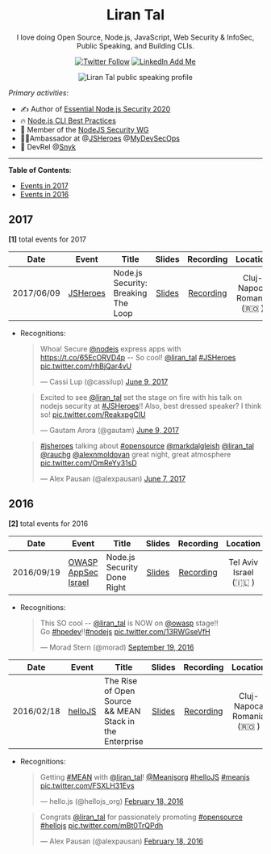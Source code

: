 
<p align="center">
  <h1 align="center">
    Liran Tal
  </h1>
  <p align="center">
    I love doing Open Source, Node.js, JavaScript, Web Security & InfoSec, Public Speaking, and Building CLIs.
  </p>
</p>

<p align="center">
<a href="https://twitter.com/liran_tal"><img alt="Twitter Follow" src="https://img.shields.io/twitter/follow/liran_tal?style=social"></a>   <a href="https://www.linkedin.com/in/talliran"><img alt="LinkedIn Add Me" src="https://img.shields.io/badge/-Add&nbsp;Me&nbsp;on&nbsp;LinkedIn-blue?style=flat-square&logo=Linkedin&logoColor=white"></a> 
</p>

<p align="center">
  <img src="https://github.com/lirantal/public-speaking-template/blob/master/press/liran-tal-header-image.png" alt="Liran Tal public speaking profile" />
</p>

*Primary activities*:

* ✍️ Author of [Essential Node.js Security 2020](http://bit.ly/securenodejs)
* 🔥 [Node.js CLI Best Practices](https://github.com/lirantal/nodejs-cli-apps-best-practices)
* 💚 Member of the [NodeJS Security WG](https://github.com/nodejs/security-wg)
* 🦸‍♂️Ambassador at @[JSHeroes](https://jsheroes.io/) @[MyDevSecOps](https://www.mydevsecops.io/)
* 🥑 DevRel @[Snyk](https://snyk.io/)

---

**Table of Contents**:

- [Events in 2017](#2017)
- [Events in 2016](#2016)







## 2017

**[1]** total events for 2017


| Date | Event | Title | Slides | Recording | Location | Language |
| :--: | ----- | ----- | :----: | :-------: | :------: | :------: |
| 2017/06/09 | [JSHeroes](https://jsheroes.io) | Node.js Security: Breaking The Loop | [Slides]() | [Recording](https://www.youtube.com/watch?v=DX8FSC_7wRI) | Cluj-Napoca Romania (🇷🇴 ) | English |
* Recognitions:

  <div class='jekyll-twitter-plugin'><blockquote class="twitter-tweet"><p lang="en" dir="ltr">Whoa! Secure <a href="https://twitter.com/nodejs?ref_src=twsrc%5Etfw">@nodejs</a> express apps with <a href="https://t.co/65EcORVD4p">https://t.co/65EcORVD4p</a> -- So cool! <a href="https://twitter.com/liran_tal?ref_src=twsrc%5Etfw">@liran_tal</a> <a href="https://twitter.com/hashtag/JSHeroes?src=hash&amp;ref_src=twsrc%5Etfw">#JSHeroes</a> <a href="https://t.co/rhBjQar4vU">pic.twitter.com/rhBjQar4vU</a></p>&mdash; Cassi Lup (@cassilup) <a href="https://twitter.com/cassilup/status/873099534326353926?ref_src=twsrc%5Etfw">June 9, 2017</a></blockquote></div><div class='jekyll-twitter-plugin'><blockquote class="twitter-tweet"><p lang="en" dir="ltr">Excited to see <a href="https://twitter.com/liran_tal?ref_src=twsrc%5Etfw">@liran_tal</a> set the stage on fire with his talk on nodejs security at <a href="https://twitter.com/hashtag/JSHeroes?src=hash&amp;ref_src=twsrc%5Etfw">#JSHeroes</a>!! Also, best dressed speaker? I think so! <a href="https://t.co/ReakxpgCIU">pic.twitter.com/ReakxpgCIU</a></p>&mdash; Gautam Arora (@gautam) <a href="https://twitter.com/gautam/status/873091903129960448?ref_src=twsrc%5Etfw">June 9, 2017</a></blockquote></div><div class='jekyll-twitter-plugin'><blockquote class="twitter-tweet"><p lang="en" dir="ltr"><a href="https://twitter.com/hashtag/jsheroes?src=hash&amp;ref_src=twsrc%5Etfw">#jsheroes</a> talking about <a href="https://twitter.com/hashtag/opensource?src=hash&amp;ref_src=twsrc%5Etfw">#opensource</a> <a href="https://twitter.com/markdalgleish?ref_src=twsrc%5Etfw">@markdalgleish</a> <a href="https://twitter.com/liran_tal?ref_src=twsrc%5Etfw">@liran_tal</a> <a href="https://twitter.com/rauchg?ref_src=twsrc%5Etfw">@rauchg</a> <a href="https://twitter.com/alexnmoldovan?ref_src=twsrc%5Etfw">@alexnmoldovan</a> great night, great atmosphere <a href="https://t.co/OmReYy31sD">pic.twitter.com/OmReYy31sD</a></p>&mdash; Alex Pausan (@alexpausan) <a href="https://twitter.com/alexpausan/status/872519914568941568?ref_src=twsrc%5Etfw">June 7, 2017</a></blockquote></div>








## 2016

**[2]** total events for 2016


| Date | Event | Title | Slides | Recording | Location | Language |
| :--: | ----- | ----- | :----: | :-------: | :------: | :------: |
| 2016/09/19 | [OWASP AppSec Israel](https://owasp.org/www-chapter-israel/) | Node.js Security Done Right | [Slides](https://www.slideshare.net/LiranTal1/nodejs-security-done-right-tips-and-tricks-they-wont-teach-you-in-school) | [Recording](https://www.youtube.com/watch?v=n9HIfhaSOyc&list=PLA4gj-PiNukcnP0M8exLzXywWI71W4q4R&index=11) | Tel Aviv Israel (🇮🇱 ) | English |
* Recognitions:

  <div class='jekyll-twitter-plugin'><blockquote class="twitter-tweet"><p lang="en" dir="ltr">This SO cool -- <a href="https://twitter.com/liran_tal?ref_src=twsrc%5Etfw">@liran_tal</a> is NOW on <a href="https://twitter.com/owasp?ref_src=twsrc%5Etfw">@owasp</a> stage!!<br>Go <a href="https://twitter.com/hashtag/hpedev?src=hash&amp;ref_src=twsrc%5Etfw">#hpedev</a>!!<a href="https://twitter.com/hashtag/nodejs?src=hash&amp;ref_src=twsrc%5Etfw">#nodejs</a> <a href="https://t.co/13RWGseVfH">pic.twitter.com/13RWGseVfH</a></p>&mdash; Morad Stern (@morad) <a href="https://twitter.com/morad/status/777832266277986304?ref_src=twsrc%5Etfw">September 19, 2016</a></blockquote></div>

| Date | Event | Title | Slides | Recording | Location | Language |
| :--: | ----- | ----- | :----: | :-------: | :------: | :------: |
| 2016/02/18 | [helloJS](https://hellojs.org) | The Rise of Open Source && MEAN Stack in the Enterprise | [Slides]() | [Recording](https://www.youtube.com/watch?v=su0mysF0zN4) | Cluj-Napoca Romania (🇷🇴 ) | English |
* Recognitions:

  <div class='jekyll-twitter-plugin'><blockquote class="twitter-tweet"><p lang="en" dir="ltr">Getting <a href="https://twitter.com/hashtag/MEAN?src=hash&amp;ref_src=twsrc%5Etfw">#MEAN</a> with <a href="https://twitter.com/liran_tal?ref_src=twsrc%5Etfw">@liran_tal</a>! <a href="https://twitter.com/Meanjsorg?ref_src=twsrc%5Etfw">@Meanjsorg</a> <a href="https://twitter.com/hashtag/helloJS?src=hash&amp;ref_src=twsrc%5Etfw">#helloJS</a> <a href="https://twitter.com/hashtag/meanjs?src=hash&amp;ref_src=twsrc%5Etfw">#meanjs</a> <a href="https://t.co/FSXLH31Evs">pic.twitter.com/FSXLH31Evs</a></p>&mdash; hello.js (@hellojs_org) <a href="https://twitter.com/hellojs_org/status/700315664649682944?ref_src=twsrc%5Etfw">February 18, 2016</a></blockquote></div><div class='jekyll-twitter-plugin'><blockquote class="twitter-tweet"><p lang="en" dir="ltr">Congrats <a href="https://twitter.com/liran_tal?ref_src=twsrc%5Etfw">@liran_tal</a> for passionately promoting <a href="https://twitter.com/hashtag/opensource?src=hash&amp;ref_src=twsrc%5Etfw">#opensource</a> <a href="https://twitter.com/hashtag/hellojs?src=hash&amp;ref_src=twsrc%5Etfw">#hellojs</a> <a href="https://t.co/mBt0TrQPdh">pic.twitter.com/mBt0TrQPdh</a></p>&mdash; Alex Pausan (@alexpausan) <a href="https://twitter.com/alexpausan/status/700326042955866113?ref_src=twsrc%5Etfw">February 18, 2016</a></blockquote></div>





